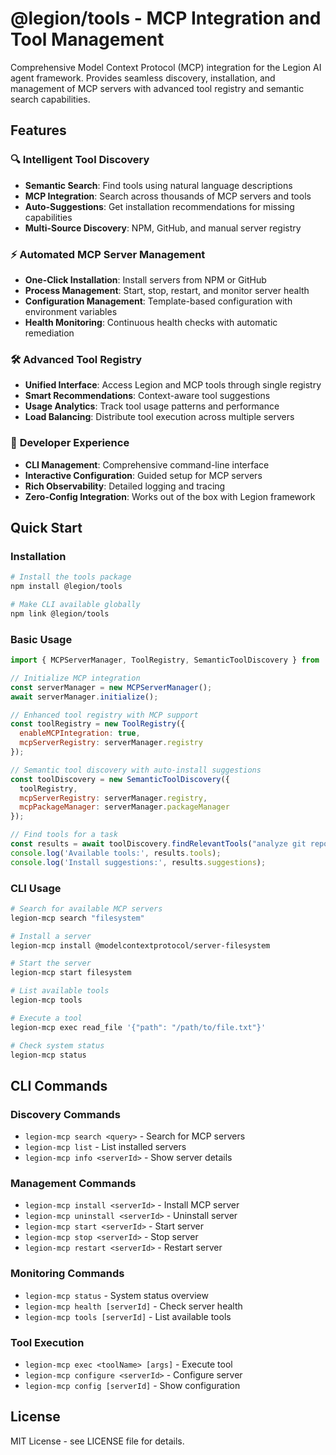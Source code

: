# @legion/tools - MCP Integration and Tool Management

Comprehensive Model Context Protocol (MCP) integration for the Legion AI agent framework. Provides seamless discovery, installation, and management of MCP servers with advanced tool registry and semantic search capabilities.

## Features

### 🔍 **Intelligent Tool Discovery**
- **Semantic Search**: Find tools using natural language descriptions
- **MCP Integration**: Search across thousands of MCP servers and tools
- **Auto-Suggestions**: Get installation recommendations for missing capabilities
- **Multi-Source Discovery**: NPM, GitHub, and manual server registry

### ⚡ **Automated MCP Server Management**
- **One-Click Installation**: Install servers from NPM or GitHub
- **Process Management**: Start, stop, restart, and monitor server health
- **Configuration Management**: Template-based configuration with environment variables
- **Health Monitoring**: Continuous health checks with automatic remediation

### 🛠 **Advanced Tool Registry**
- **Unified Interface**: Access Legion and MCP tools through single registry
- **Smart Recommendations**: Context-aware tool suggestions
- **Usage Analytics**: Track tool usage patterns and performance
- **Load Balancing**: Distribute tool execution across multiple servers

### 🎯 **Developer Experience**
- **CLI Management**: Comprehensive command-line interface
- **Interactive Configuration**: Guided setup for MCP servers
- **Rich Observability**: Detailed logging and tracing
- **Zero-Config Integration**: Works out of the box with Legion framework

## Quick Start

### Installation

```bash
# Install the tools package
npm install @legion/tools

# Make CLI available globally
npm link @legion/tools
```

### Basic Usage

```javascript
import { MCPServerManager, ToolRegistry, SemanticToolDiscovery } from '@legion/tools';

// Initialize MCP integration
const serverManager = new MCPServerManager();
await serverManager.initialize();

// Enhanced tool registry with MCP support
const toolRegistry = new ToolRegistry({
  enableMCPIntegration: true,
  mcpServerRegistry: serverManager.registry
});

// Semantic tool discovery with auto-install suggestions
const toolDiscovery = new SemanticToolDiscovery({
  toolRegistry,
  mcpServerRegistry: serverManager.registry,
  mcpPackageManager: serverManager.packageManager
});

// Find tools for a task
const results = await toolDiscovery.findRelevantTools("analyze git repository");
console.log('Available tools:', results.tools);
console.log('Install suggestions:', results.suggestions);
```

### CLI Usage

```bash
# Search for available MCP servers
legion-mcp search "filesystem"

# Install a server
legion-mcp install @modelcontextprotocol/server-filesystem

# Start the server
legion-mcp start filesystem

# List available tools
legion-mcp tools

# Execute a tool
legion-mcp exec read_file '{"path": "/path/to/file.txt"}'

# Check system status
legion-mcp status
```

## CLI Commands

### Discovery Commands
- `legion-mcp search <query>` - Search for MCP servers
- `legion-mcp list` - List installed servers  
- `legion-mcp info <serverId>` - Show server details

### Management Commands
- `legion-mcp install <serverId>` - Install MCP server
- `legion-mcp uninstall <serverId>` - Uninstall server
- `legion-mcp start <serverId>` - Start server
- `legion-mcp stop <serverId>` - Stop server
- `legion-mcp restart <serverId>` - Restart server

### Monitoring Commands
- `legion-mcp status` - System status overview
- `legion-mcp health [serverId]` - Check server health
- `legion-mcp tools [serverId]` - List available tools

### Tool Execution
- `legion-mcp exec <toolName> [args]` - Execute tool
- `legion-mcp configure <serverId>` - Configure server
- `legion-mcp config [serverId]` - Show configuration

## License

MIT License - see LICENSE file for details.